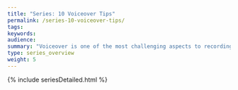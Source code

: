 ```yaml
---
title: "Series: 10 Voiceover Tips"
permalink: /series-10-voiceover-tips/
tags: 
keywords: 
audience: 
summary: "Voiceover is one of the most challenging aspects to recording good video tutorials. It’s mainly a technical matter getting the timing right, storyboarding the right actions with the narrative. But delivering a warm, friendly, personable, and clear voice is tough, especially if you’re recording while you’re narrating. In this series, I explain 10 basic principles for recording good voiceovers with screencasts. There are a lot more techniques, but these basics are enough to deliver decent voiceover."
type: series_overview
weight: 5
---
```


{% include seriesDetailed.html %}       